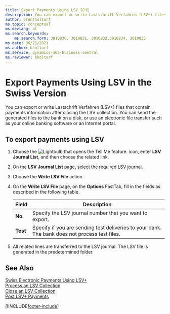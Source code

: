```yaml
---
title: Export Payments Using LSV [CH]
description: You can export or write Lastschrift Verfahren (LSV+) files that contain payments information after closing the LSV collection.
author: brentholtorf
ms.topic: conceptual
ms.devlang: al
ms.search.keywords:
    ms.search.form: 3010830, 3010831, 3010832,3010834, 3010835
ms.date: 06/21/2021
ms.author: bholtorf
ms.service: dynamics-365-business-central
ms.reviewer: bholtorf
---
```

# Export Payments Using LSV in the Swiss Version
You can export or write Lastschrift Verfahren (LSV+) files that contain payments information after closing the LSV collection. You can send the generated files to the bank on a disk, or use an electronic file transfer such as your online banking software or an Internet portal.  

## To export payments using LSV  

1.  Choose the ![Lightbulb that opens the Tell Me feature.](../../media/ui-search/search_small.png "Tell me what you want to do") icon, enter **LSV Journal List**, and then choose the related link.  
2.  On the **LSV Journal List** page, select the required LSV journal.  
3.  Choose the **Write LSV File** action.  
4.  On the **Write LSV File** page, on the **Options** FastTab, fill in the fields as described in the following table.  

    |Field|Description|  
    |---------------------------------|---------------------------------------|  
    |**No.**|Specify the LSV journal number that you want to export.|  
    |**Test**|Specify if you are sending test deliveries to your bank. The bank does not process test files.|  

5.  All related lines are transferred to the LSV journal. The LSV file is generated in the predetermined folder.  

## See Also  
 [Swiss Electronic Payments Using LSV+](swiss-electronic-payments-using-lsv-.md)   
 [Process an LSV Collection](how-to-process-an-lsv-collection.md)   
 [Close an LSV Collection](how-to-close-an-lsv-collection.md)   
 [Post LSV+ Payments](how-to-post-lsv-payments.md)


[!INCLUDE[footer-include](../../includes/footer-banner.md)]